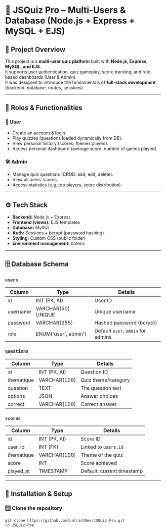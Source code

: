# 🎯 JSQuiz Pro – Multi-Users & Database (Node.js + Express + MySQL + EJS)

## 📌 Project Overview
This project is a **multi-user quiz platform** built with **Node.js, Express, MySQL, and EJS**.  
It supports user authentication, quiz gameplay, score tracking, and role-based dashboards (User & Admin).  
It was designed to introduce the fundamentals of **full-stack development** (backend, database, routes, sessions).

---

## 👥 Roles & Functionalities

### 👤 User
- Create an account & login.
- Play quizzes (questions loaded dynamically from DB).
- View personal history (scores, themes played).
- Access personal dashboard (average score, number of games played).

### 🛠️ Admin
- Manage quiz questions (CRUD: add, edit, delete).
- View all users’ scores.
- Access statistics (e.g. top players, score distribution).

---

## ⚙️ Tech Stack
- **Backend:** Node.js + Express
- **Frontend (views):** EJS templates
- **Database:** MySQL
- **Auth:** Sessions + bcrypt (password hashing)
- **Styling:** Custom CSS (public folder)
- **Environment management:** dotenv

---

## 🗄️ Database Schema

### `users`
| Column    | Type               | Details                        |
|-----------|--------------------|--------------------------------|
| id        | INT (PK, AI)       | User ID                        |
| username  | VARCHAR(50) UNIQUE | Unique username                |
| password  | VARCHAR(255)       | Hashed password (bcrypt)       |
| role      | ENUM('user','admin') | Default `user`, `admin` for admins |

### `questions`
| Column    | Type         | Details                         |
|-----------|--------------|---------------------------------|
| id        | INT (PK, AI) | Question ID                     |
| thematique| VARCHAR(100) | Quiz theme/category             |
| question  | TEXT         | The question text               |
| options   | JSON         | Answer choices                  |
| correct   | VARCHAR(100) | Correct answer                  |

### `scores`
| Column    | Type         | Details                         |
|-----------|--------------|---------------------------------|
| id        | INT (PK, AI) | Score ID                        |
| user_id   | INT (FK)     | Linked to `users.id`            |
| thematique| VARCHAR(100) | Theme of the quiz               |
| score     | INT          | Score achieved                  |
| played_at | TIMESTAMP    | Default: current timestamp      |

---

## 🚀 Installation & Setup

### 1️⃣ Clone the repository
```bash
git clone https://github.com/LatrachDev/JSQuiz-Pro.git
cd JSQuiz-Pro
